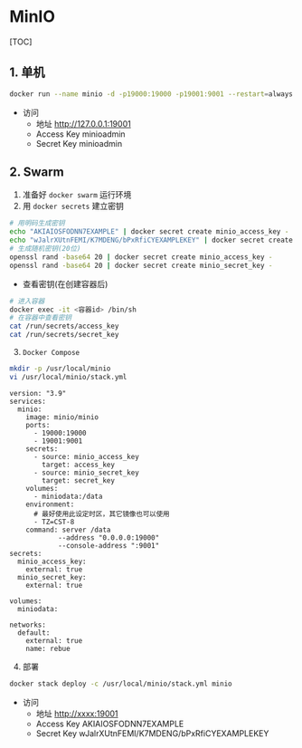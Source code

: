 # MinIO

[TOC]

## 1. 单机

```sh
docker run --name minio -d -p19000:19000 -p19001:9001 --restart=always minio/minio server /data --address "0.0.0.0:19000" --console-address ":9001"
```

- 访问
  - 地址
    <http://127.0.0.1:19001>
  - Access Key
    minioadmin
  - Secret Key
    minioadmin

## 2. Swarm

1. 准备好 `docker swarm` 运行环境
2. 用 `docker secrets` 建立密钥

```sh
# 用明码生成密钥
echo "AKIAIOSFODNN7EXAMPLE" | docker secret create minio_access_key -
echo "wJalrXUtnFEMI/K7MDENG/bPxRfiCYEXAMPLEKEY" | docker secret create minio_secret_key -
# 生成随机密钥(20位)
openssl rand -base64 20 | docker secret create minio_access_key -
openssl rand -base64 20 | docker secret create minio_secret_key -
```

- 查看密钥(在创建容器后)

```sh
# 进入容器
docker exec -it <容器id> /bin/sh
# 在容器中查看密钥
cat /run/secrets/access_key
cat /run/secrets/secret_key
```

3. `Docker Compose`

```sh
mkdir -p /usr/local/minio
vi /usr/local/minio/stack.yml
```

```yml{.line-numbers}
version: "3.9"
services:
  minio:
    image: minio/minio
    ports:
      - 19000:19000
      - 19001:9001
    secrets:
      - source: minio_access_key
        target: access_key
      - source: minio_secret_key
        target: secret_key
    volumes:
      - miniodata:/data
    environment:
      # 最好使用此设定时区，其它镜像也可以使用
      - TZ=CST-8
    command: server /data
            --address "0.0.0.0:19000"
            --console-address ":9001"
secrets:
  minio_access_key:
    external: true
  minio_secret_key:
    external: true

volumes:
  miniodata:

networks:
  default:
    external: true
    name: rebue
```

4. 部署

```sh
docker stack deploy -c /usr/local/minio/stack.yml minio
```

- 访问
  - 地址
    <http://xxxx:19001>
  - Access Key
    AKIAIOSFODNN7EXAMPLE
  - Secret Key
    wJalrXUtnFEMI/K7MDENG/bPxRfiCYEXAMPLEKEY
